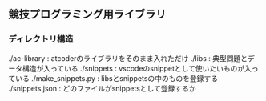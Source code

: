 ## 競技プログラミング用ライブラリ

### ディレクトリ構造
./ac-library : atcoderのライブラリをそのまま入れただけ
./libs : 典型問題とデータ構造が入っている
./snippets : vscodeのsnippetとして使いたいものが入っている
./make_snippets.py : libsとsnippetsの中のものを登録する
./snippets.json : どのファイルがsnippetsとして登録するか
